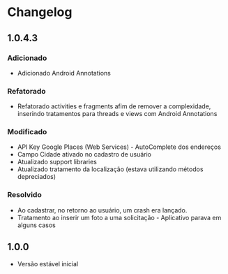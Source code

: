 # Changelog


## 1.0.4.3

### Adicionado

- Adicionado Android Annotations

### Refatorado

- Refatorado activities e fragments afim de remover a complexidade, inserindo tratamentos para threads e views com Android Annotations

### Modificado

- API Key Google Places (Web Services) - AutoComplete dos endereços
- Campo Cidade ativado no cadastro de usuário
- Atualizado support libraries
- Atualizado tratamento da localização (estava utilizando métodos depreciados)

### Resolvido

- Ao cadastrar, no retorno ao usuário, um crash era lançado.
- Tratamento ao inserir um foto a uma solicitação - Aplicativo parava em alguns casos

## 1.0.0
- Versão estável inicial
